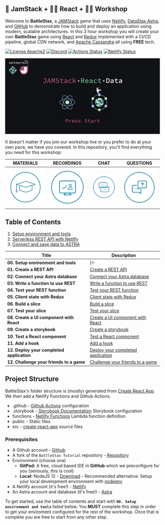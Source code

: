 ## 🚀 JamStack + 🧑‍🚀 React + 🧑‍💻 Workshop

Welcome to **BattleStax**, a [JAMStack](https://jamstack.org/) game that uses [Netlify](https://www.netlify.com/jamstack/), [DataStax Astra](https://dtsx.io/workshop), and [GitHub](https://github.com/) to demonstrate how to build and deploy an application using modern, scalable architectures. In this 3 hour workshop you will create your own **BattleStax** game using [React](https://reactjs.org/) and [Redux](https://redux.js.org/) implemented with a CI/CD pipeline, global CDN network, and [Apache Cassandra](https://cassandra.apache.org/) all using **FREE** tech.

[![License Apache2](https://img.shields.io/hexpm/l/plug.svg)](http://www.apache.org/licenses/LICENSE-2.0)
[![Discord](https://img.shields.io/discord/685554030159593522)](https://discord.com/widget?id=685554030159593522&theme=dark)
[![Actions Status](https://github.com/DataStax-Academy/battlestax/workflows/BattleStax%20Tests/badge.svg)](https://github.com/DataStax-Academy/battlestax/actions) 
[![Netlify Status](https://api.netlify.com/api/v1/badges/e265340f-c6a6-4d7b-b24c-438b87c67876/deploy-status)](https://app.netlify.com/sites/battlestax-tutorial/deploys)

![BattleStax JAMStack Workshop](./tutorial/battlestax.png)

It doesn't matter if you join our workshop live or you prefer to do at your own pace, we have you covered. In this repository, you'll find everything you need for this workshop:

| MATERIALS  | RECORDINGS | CHAT | QUESTIONS
| --- | --- | --- | --- |
| ![BattleStax JAMStack Workshop](./tutorial/icon-materials.png) | ![BattleStax JAMStack Workshop](./tutorial/icon-recording.png) | [![BattleStax JAMStack Workshop](./tutorial/icon-chat.png)]((https://bit.ly/cassandra-workshop)) | [![BattleStax JAMStack Workshop](./tutorial/icon-questions2.png)](https://community.datastax.com/)|


## Table of Contents

1. [Setup environment and tools](./README_step00.md)
2. [Serverless REST API with Netlify](./README_step01.md)
3. [Connect and save data to ASTRA](./README_step02.md)


| Title  | Description
|---|---|
| **00. Setup environment and tools** | [🔥 |
| **01. Create a REST API** | [Create a REST API](./README_step01.md) |
| **02. Connect your Astra database** | [Connect your Astra database](./README_step02.md) |
| **03. Write a function to use REST** | [Write a function to use REST](./README_step03.md) |
| **04. Test your REST function** | [Test your REST function](./README_step04.md) |
| **05. Client state with Redux** | [Client state with Redux](./README_step05.md) |
| **06. Build a slice** | [Build a slice](./README_step06.md) |
| **07. Test your slice** | [Test your slice](./README_step07.md) |
| **08. Create a UI component with React** | [Create a UI component with React](./README_step07.md) |
| **09. Create a storybook** | [Create a storybook](./README_step08.md) |
| **10. Test a React component** | [Test a React component](./README_step09.md) |
| **11. Add a hook** | [Add a hook](./README_step10.md) |
| **12. Deploy your completed application** | [Deploy your completed application](./README_step12.md) |
| **12. Challenge your friends to a game** | [Challenge your friends to a game](./README_step13.md) |



## Project Structure

BattleStax's folder structure is (mostly) generated from [Create React App](https://github.com/facebook/create-react-app). We then add a Netlify Functions and Github Actions.

- .github - [Github Actions](https://github.com/features/actions) configuration
- .storybook - [Storybook Documentation](https://storybook.js.org/) Storybook configuration
- functions - [Netlify Functions](https://www.netlify.com/products/functions/) Lambda function definition
- public - Static files
- src - [create-react-app](https://github.com/facebook/create-react-app) source files

### Prerequisites

-  A Github account - [Github](https://github.com)
-  A fork of the `BattleStax Tutorial` repository - [Repository](https://github.com/kidrecursive/battlestax-tutorial)
- Environment (choose one)
    - **GitPod:** A free, cloud based IDE in **GitHub** which we preconfigure for you (seriously, this is cool)
    - **Local:** NodeJS 12 - [Download](https://nodejs.org/en/download/) - Recommended alternative: Setup your local development environment with [nodeenv](#nodeenv)
-  A Netlify account (it's free!) - [Netlify](https://www.netlify.com)
-  An Astra account and database (it's free!) - [Astra](https://dtsx.io/workshop)

To get started, use the table of contents and start with **`00. Setup environment and tools`** listed below. You **MUST** complete this step in order to get your enviroment configured for the rest of the workshop. Once that is complete you are free to start from any other step.